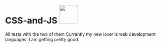 # CSS-and-JS <img width="60px" src="https://github.com/felipe-frade/CSS-and-JS/blob/master/src/img/logo.jpeg">
All tests with the two of them
Currently my new lover is web development languages.
I am getting pretty good
